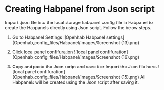 # Creating Habpanel from Json script 
Import .json file into the local storage habpanel config file in Habpanel to create the Habpanels directly using Json script.
Follow the below steps.

1.  Go to Habpanel Settings 
![Opehhab Habpanel settings](Openhab_config_files/Habpanel/images/Screenshot (13).png)

2.  Click local panel confifuration 
![local panel confifuration](Openhab_config_files/Habpanel/images/Screenshot (16).png) 

3. Copy and paste the Json script and save it or Import the Json file here.
![local panel confifuration](Openhab_config_files/Habpanel/images/Screenshot (15).png) 
All Habpanels will be created using the Json script after saving it.
